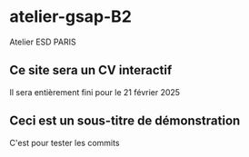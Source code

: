 # atelier-gsap-B2
Atelier ESD PARIS

## Ce site sera un CV interactif
Il sera entièrement fini pour le 21 février 2025

## Ceci est un sous-titre de démonstration
C'est pour tester les commits
